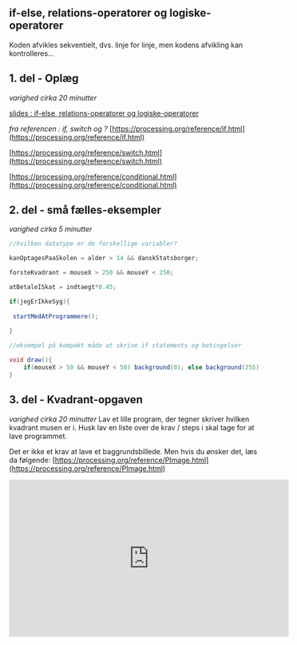 ## if-else, relations-operatorer og logiske-operatorer

Koden afvikles sekventielt, dvs. linje for linje, men kodens afvikling kan kontrolleres...

## 1. del - Oplæg
*varighed cirka 20 minutter*  

[slides : if-else, relations-operatorer og logiske-operatorer](if_else_og_operatorer.pdf)

*fra referencen : if, switch og ?* 
[https://processing.org/reference/if.html](https://processing.org/reference/if.html)

[https://processing.org/reference/switch.html](https://processing.org/reference/switch.html)

[https://processing.org/reference/conditional.html](https://processing.org/reference/conditional.html)

## 2. del - små fælles-eksempler
*varighed cirka 5 minutter*

```java
//hvilken datatype er de forskellige variabler?

kanOptagesPaaSkolen = alder > 14 && danskStatsborger;

forsteKvadrant = mouseX > 250 && mouseY < 250;

atBetaleISkat = indtaegt*0.45;

if(jegErIkkeSyg){
 
 startMedAtProgrammere();
 
}
```


```java
//eksempel på kompakt måde at skrive if statements og betingelser

void draw(){
    if(mouseX > 50 && mouseY < 50) background(0); else background(255);
}

```


## 3. del - Kvadrant-opgaven
*varighed cirka 20 minutter*
Lav et lille program, der tegner skriver hvilken kvadrant musen er i.
Husk lav en liste over de krav / steps i skal tage for at lave programmet.  

Det er ikke et krav at lave et baggrundsbillede. Men hvis du ønsker det, læs da følgende:
[https://processing.org/reference/PImage.html](https://processing.org/reference/PImage.html)

<iframe width="560" height="315" src="https://www.youtube.com/embed/n-WkLxDzIOc?rel=0" title="YouTube video player" frameborder="0" allow="accelerometer; autoplay; clipboard-write; encrypted-media; gyroscope; picture-in-picture" allowfullscreen></iframe>
